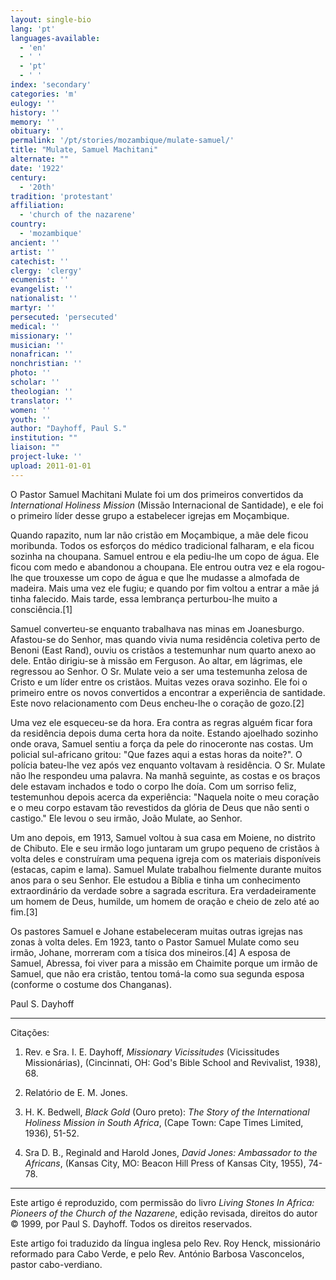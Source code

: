 ```yaml
---
layout: single-bio
lang: 'pt'
languages-available:
  - 'en'
  - ' '
  - 'pt'
  - ' '
index: 'secondary'
categories: 'm'
eulogy: ''
history: ''
memory: ''
obituary: ''
permalink: '/pt/stories/mozambique/mulate-samuel/'
title: "Mulate, Samuel Machitani"
alternate: ""
date: '1922'
century:
  - '20th'
tradition: 'protestant'
affiliation:
  - 'church of the nazarene'
country:
  - 'mozambique'
ancient: ''
artist: ''
catechist: ''
clergy: 'clergy'
ecumenist: ''
evangelist: ''
nationalist: ''
martyr: ''
persecuted: 'persecuted'
medical: ''
missionary: ''
musician: ''
nonafrican: ''
nonchristian: ''
photo: ''
scholar: ''
theologian: ''
translator: ''
women: ''
youth: ''
author: "Dayhoff, Paul S."
institution: ""
liaison: ""
project-luke: ''
upload: 2011-01-01
---
```




O Pastor Samuel Machitani Mulate foi um dos primeiros convertidos da *International Holiness Mission* (Missão Internacional de Santidade), e ele foi o primeiro líder desse grupo a estabelecer igrejas em Moçambique.

Quando rapazito, num lar não cristão em Moçambique, a mãe dele ficou moribunda. Todos os esforços do médico tradicional falharam, e ela ficou sozinha na choupana. Samuel entrou e ela pediu-lhe um copo de água. Ele ficou com medo e abandonou a choupana. Ele entrou outra vez e ela rogou-lhe que trouxesse um copo de água e que lhe mudasse a almofada de madeira. Mais uma vez ele fugiu; e quando por fim voltou a entrar a mãe já tinha falecido. Mais tarde, essa lembrança perturbou-lhe muito a consciência.[1]

Samuel converteu-se enquanto trabalhava nas minas em Joanesburgo. Afastou-se do Senhor, mas quando vivia numa residência coletiva perto de Benoni (East Rand), ouviu os cristãos a testemunhar num quarto anexo ao dele. Então dirigiu-se à missão em Ferguson. Ao altar, em lágrimas, ele regressou ao Senhor. O Sr. Mulate veio a ser uma testemunha zelosa de Cristo e um líder entre os cristãos. Muitas vezes orava sozinho. Ele foi o primeiro entre os novos convertidos a encontrar a experiência de santidade. Este novo relacionamento com Deus encheu-lhe o coração de gozo.[2]

Uma vez ele esqueceu-se da hora. Era contra as regras alguém ficar fora da residência depois duma certa hora da noite. Estando ajoelhado sozinho onde orava, Samuel sentiu a força da pele do rinoceronte nas costas. Um policial sul-africano gritou: "Que fazes aqui a estas horas da noite?". O polícia bateu-lhe vez após vez enquanto voltavam à residência. O Sr. Mulate não lhe respondeu uma palavra. Na manhã seguinte, as costas e os braços dele estavam inchados e todo o corpo lhe doía. Com um sorriso feliz, testemunhou depois acerca da experiência: "Naquela noite o meu coração e o meu corpo estavam tão revestidos da glória de Deus que não senti o castigo." Ele levou o seu irmão, João Mulate, ao Senhor.

Um ano depois, em 1913, Samuel voltou à sua casa em Moiene, no distrito de Chibuto. Ele e seu irmão logo juntaram um grupo pequeno de cristãos à volta deles e construíram uma pequena igreja com os materiais disponíveis (estacas, capim e lama). Samuel Mulate trabalhou fielmente durante muitos anos para o seu Senhor. Ele estudou a Bíblia e tinha um conhecimento extraordinário da verdade sobre a sagrada escritura. Era verdadeiramente um homem de Deus, humilde, um homem de oração e cheio de zelo até ao fim.[3]

Os pastores Samuel e Johane estabeleceram muitas outras igrejas nas zonas à volta deles. Em 1923, tanto o Pastor Samuel Mulate como seu irmão, Johane, morreram com a tísica dos mineiros.[4] A esposa de Samuel, Abressa, foi viver para a missão em Chaimite porque um irmão de Samuel, que não era cristão, tentou tomá-la como sua segunda esposa (conforme o costume dos Changanas).

Paul S. Dayhoff

---

Citações:

1. Rev. e Sra. I. E. Dayhoff, *Missionary Vicissitudes* (Vicissitudes Missionárias), (Cincinnati, OH: God's Bible School and Revivalist, 1938), 68.

2. Relatório de E. M. Jones.

3. H. K. Bedwell, *Black Gold* (Ouro preto): *The Story of the International Holiness Mission in South Africa*, (Cape Town: Cape Times Limited, 1936), 51-52.

4. Sra D. B., Reginald and Harold Jones, *David Jones: Ambassador to the Africans*, (Kansas City, MO: Beacon Hill Press of Kansas City, 1955), 74-78.

---

Este artigo é reproduzido, com permissão do livro *Living Stones In Africa: Pioneers of the Church of the Nazarene*, edição revisada, direitos do autor © 1999, por Paul S. Dayhoff.  Todos os direitos reservados.

Este artigo foi traduzido da língua inglesa pelo Rev. Roy Henck, missionário reformado para Cabo Verde, e pelo Rev. António Barbosa Vasconcelos, pastor cabo-verdiano.
